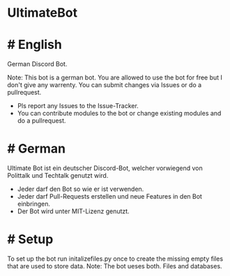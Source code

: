 # UltimateBot
# # English
German Discord Bot.

Note: This bot is a german bot. You are allowed to use the bot for free but I don't give any warrenty. You can submit changes via Issues or do a pullrequest.
- Pls report any Issues to the Issue-Tracker.
- You can contribute modules to the bot or change existing modules and do a pullrequest.

# # German
Ultimate Bot ist ein deutscher Discord-Bot, welcher vorwiegend von Polittalk und Techtalk genutzt wird.
- Jeder darf den Bot so wie er ist verwenden.
- Jeder darf Pull-Requests erstellen und neue Features in den Bot einbringen.
- Der Bot wird unter MIT-Lizenz genutzt.


# # Setup
To set up the bot run initalizefiles.py once to create the missing empty files that are used to store data.
Note: The bot ueses both. Files and databases. 
